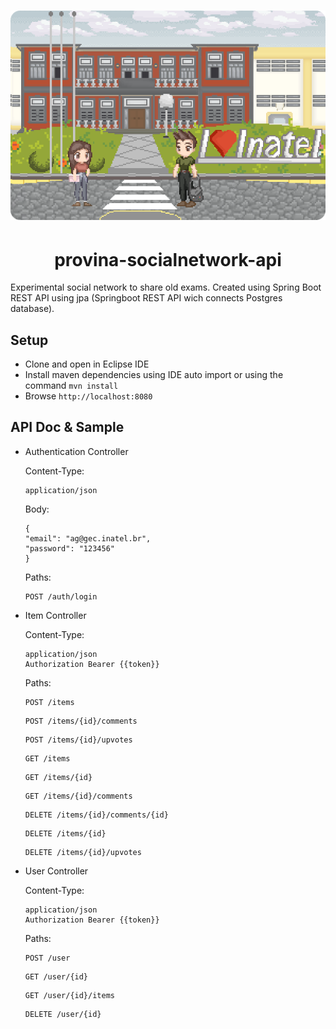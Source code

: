 <h1 align="center">
  <img alt="ProvinaBanner" title="#Provina" src="src\main\resources\banner\image.png" />
</h1>

<h1 align="center">
    provina-socialnetwork-api
</h1>
Experimental social network to share old exams. Created using Spring Boot REST API using jpa (Springboot REST API wich connects Postgres database).

Setup
-----
- Clone and open in Eclipse IDE
- Install maven dependencies using IDE auto import or using the command ``mvn install``
- Browse ``http://localhost:8080``
    
API Doc & Sample
----------------

- Authentication Controller
  
    Content-Type:
    ```
    application/json
    ```
    Body:
    ```
    {
    "email": "ag@gec.inatel.br",
    "password": "123456"
    }
    ```
    Paths:
    ```
    POST /auth/login
    ```
- Item Controller

   Content-Type:
   ```
   application/json
   Authorization Bearer {{token}}
   ```
   Paths:
   ```
  POST /items
  ```
   ```
  POST /items/{id}/comments
  ```
   ```
  POST /items/{id}/upvotes
  ```
   ```
  GET /items
  ```
  ```
  GET /items/{id}
  ```
   ```
  GET /items/{id}/comments
  ```
   ```
  DELETE /items/{id}/comments/{id}
  ```
    ```
  DELETE /items/{id}
  ```
  
   ```
  DELETE /items/{id}/upvotes
  ```
 - User Controller
 
   Content-Type:
   ```
   application/json
   Authorization Bearer {{token}}
   ```
    Paths:
    
    ```
    POST /user
    ```
    ```
    GET /user/{id}
    ```
    ```
    GET /user/{id}/items
    ```
    ```
    DELETE /user/{id}
    ```
